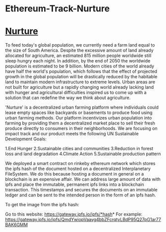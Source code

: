 # Ethereum-Track-Nurture

# [Nurture](https://drive.google.com/drive/folders/1ZA0QghhLqIJH2E83y-Zex0YEJH0b7IjZ?usp=sharing)




To feed today's global population, we currently need a farm land equal to the size of South America. Despite the excessive amount of land already allocated for agriculture, an estimated 815 million people worldwide still sleep hungry each night. In addition, by the end of 2050 the worldwide population is estimated to be 9 billion. Modern cities of the world already have half the world's population, which follows that the effect of projected growth in the global population will be drastically reduced by the habitable land to maintain modern infrastructure to extreme levels. Urban areas are not built for agriculture but a rapidly changing world already lacking land with hunger and agricultural difficulties inspired us to come up with a solution that can redefine the way we think about agriculture.

'Nurture' is a decentralized urban farming platform where individuals could lease empty spaces like backyards or basements to produce food using urban farming methods. Our platform incentivizes urban population into farming by providing them a decentralized market place to sell their fresh produce directly to consumers in their neighborhoods. We are focusing on impact track and our product meets the following UN Sustainable Development Goals:

1.End Hunger
2.Sustainable cities and communities
3.Reduction in forest loss and land degradation
4.Climate Action
5.Sustainable production pattern

We deployed a smart contract on rinkeby ethereum network which stores the ipfs hash of the document hosted on a decentralized Interplanetary FileSystem.
We do this because hosting a document in general on a blockchain is an expensive affair. We can address large amount of data with ipfs and place the immutable, permanent ipfs links into a blockchain transaction.
This timestamps and secures the documents on an immutable ledger and can be sent to the intended person in the form of an ipfs hash.

To get the image from the ipfs hash:

Go to this website: https://gateway.ipfs.io/ipfs/*hash*
For example: https://gateway.ipfs.io/ipfs/QmdYwiopVaavg4bbZFcrqtyLBdP95Q27pG1ar77BAK6GMM



